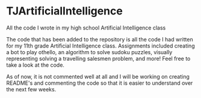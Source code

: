 # TJArtificialIntelligence
All the code I wrote in my high school Artificial Intelligence class

The code that has been added to the repository is all the code I had written for my 11th grade Artificial Intelligence class. Assignments included creating a bot to play othello, an algorithm to solve sudoku puzzles, visually representing solving a travelling salesmen problem, and more! Feel free to take a look at the code.

As of now, it is not commented well at all and I will be working on creating README's and commenting the code so that it is easier to understand over the next few weeks.
